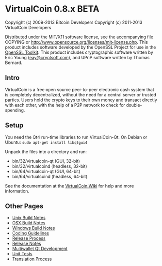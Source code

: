 VirtualCoin 0.8.x BETA
====================

Copyright (c) 2009-2013 Bitcoin Developers
Copyright (c) 2011-2013 VirtualCoin Developers

Distributed under the MIT/X11 software license, see the accompanying
file COPYING or http://www.opensource.org/licenses/mit-license.php.
This product includes software developed by the OpenSSL Project for use in the [OpenSSL Toolkit](http://www.openssl.org/). This product includes
cryptographic software written by Eric Young ([eay@cryptsoft.com](mailto:eay@cryptsoft.com)), and UPnP software written by Thomas Bernard.


Intro
---------------------
VirtualCoin is a free open source peer-to-peer electronic cash system that is
completely decentralized, without the need for a central server or trusted
parties.  Users hold the crypto keys to their own money and transact directly
with each other, with the help of a P2P network to check for double-spending.


Setup
---------------------
You need the Qt4 run-time libraries to run VirtualCoin-Qt. On Debian or Ubuntu:
	`sudo apt-get install libqtgui4`

Unpack the files into a directory and run:

- bin/32/virtualcoin-qt (GUI, 32-bit)
- bin/32/virtualcoind (headless, 32-bit)
- bin/64/virtualcoin-qt (GUI, 64-bit)
- bin/64/virtualcoind (headless, 64-bit)

See the documentation at the [VirtualCoin Wiki](http://virtualcoin.info)
for help and more information.


Other Pages
---------------------
- [Unix Build Notes](build-unix.md)
- [OSX Build Notes](build-osx.md)
- [Windows Build Notes](build-msw.md)
- [Coding Guidelines](coding.md)
- [Release Process](release-process.md)
- [Release Notes](release-notes.md)
- [Multiwallet Qt Development](multiwallet-qt.md)
- [Unit Tests](unit-tests.md)
- [Translation Process](translation_process.md)
